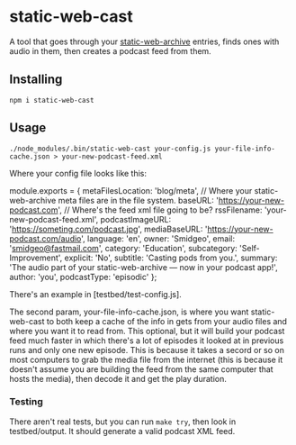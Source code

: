 # static-web-cast

A tool that goes through your [static-web-archive](https://github.com/jimkang/static-web-archive) entries, finds ones with audio in them, then creates a podcast feed from them.

## Installing

    npm i static-web-cast

## Usage

    ./node_modules/.bin/static-web-cast your-config.js your-file-info-cache.json > your-new-podcast-feed.xml

Where your config file looks like this:

  module.exports = {
    metaFilesLocation: 'blog/meta', // Where your static-web-archive meta files are in the file system.
    baseURL: 'https://your-new-podcast.com', // Where's the feed xml file going to be?
    rssFilename: 'your-new-podcast-feed.xml',
    podcastImageURL: 'https://someting.com/podcast.jpg',
    mediaBaseURL: 'https://your-new-podcast.com/audio',
    language: 'en',
    owner: 'Smidgeo',
    email: 'smidgeo@fastmail.com',
    category: 'Education',
    subcategory: 'Self-Improvement',
    explicit: 'No',
    subtitle: 'Casting pods from you.',
    summary: 'The audio part of your static-web-archive — now in your podcast app!',
    author: 'you',
    podcastType: 'episodic'
  };

There's an example in [testbed/test-config.js].

The second param, your-file-info-cache.json, is where you want static-web-cast to both keep a cache of the info in gets from your audio files and where you want it to read from. This optional, but it will build your podcast feed much faster in which there's a lot of episodes it looked at in previous runs and only one new episode. This is because it takes a secord or so on most computers to grab the media file from the internet (this is because it doesn't assume you are building the feed from the same computer that hosts the media), then decode it and get the play duration.

### Testing

There aren't real tests, but you can run `make try`, then look in testbed/output. It should generate a valid podcast XML feed.
